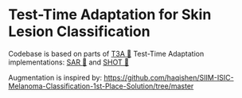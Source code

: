 # Test-Time Adaptation for Skin Lesion Classification
Codebase is based on parts of [T3A :link:](https://github.com/matsuolab/T3A)
Test-Time Adaptation implementations:
[SAR :link:](https://github.com/mr-eggplant/SAR) and [SHOT :link:](https://github.com/tim-learn/SHOT)


Augmentation is inspired by:
https://github.com/haqishen/SIIM-ISIC-Melanoma-Classification-1st-Place-Solution/tree/master

